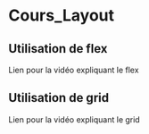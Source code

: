 # Cours_Layout
## Utilisation de flex
Lien pour la vidéo expliquant le flex
## Utilisation de grid
Lien pour la vidéo expliquant le grid
